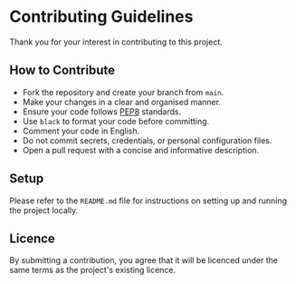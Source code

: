 # Contributing Guidelines

Thank you for your interest in contributing to this project.

## How to Contribute

- Fork the repository and create your branch from `main`.
- Make your changes in a clear and organised manner.
- Ensure your code follows [PEP8](https://peps.python.org/pep-0008/) standards.
- Use `black` to format your code before committing.
- Comment your code in English.
- Do not commit secrets, credentials, or personal configuration files.
- Open a pull request with a concise and informative description.

## Setup

Please refer to the `README.md` file for instructions on setting up and running the project locally.

## Licence

By submitting a contribution, you agree that it will be licenced under the same terms as the project's existing licence.